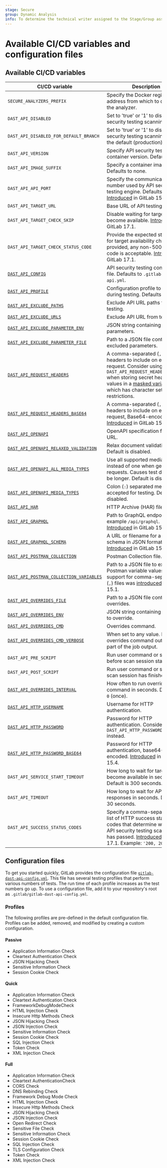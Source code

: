 ```yaml
---
stage: Secure
group: Dynamic Analysis
info: To determine the technical writer assigned to the Stage/Group associated with this page, see https://handbook.gitlab.com/handbook/product/ux/technical-writing/#assignments
---
```


# Available CI/CD variables and configuration files

## Available CI/CD variables

| CI/CD variable                                       | Description        |
|------------------------------------------------------|--------------------|
| `SECURE_ANALYZERS_PREFIX`                            | Specify the Docker registry base address from which to download the analyzer. |
| `DAST_API_DISABLED`                                  | Set to 'true' or '1' to disable API security testing scanning. |
| `DAST_API_DISABLED_FOR_DEFAULT_BRANCH`               | Set to 'true' or '1' to disable API security testing scanning for only the default (production) branch. |
| `DAST_API_VERSION`                                   | Specify API security testing container version. Defaults to `3`. |
| `DAST_API_IMAGE_SUFFIX`                              | Specify a container image suffix. Defaults to none. |
| `DAST_API_API_PORT`                                  | Specify the communication port number used by API security testing engine. Defaults to `5500`. [Introduced](https://gitlab.com/gitlab-org/gitlab/-/issues/367734) in GitLab 15.5. |
| `DAST_API_TARGET_URL`                                 | Base URL of API testing target. |
| `DAST_API_TARGET_CHECK_SKIP`                      | Disable waiting for target to become available. [Introduced](https://gitlab.com/gitlab-org/gitlab/-/issues/442699) in GitLab 17.1. |
| `DAST_API_TARGET_CHECK_STATUS_CODE`                   | Provide the expected status code for target availability check. If not provided, any non-500 status code is acceptable. [Introduced](https://gitlab.com/gitlab-org/gitlab/-/issues/442699) in GitLab 17.1. |
|[`DAST_API_CONFIG`](#configuration-files)              | API security testing configuration file. Defaults to `.gitlab-dast-api.yml`. |
|[`DAST_API_PROFILE`](#configuration-files)             | Configuration profile to use during testing. Defaults to `Quick`. |
|[`DAST_API_EXCLUDE_PATHS`](customizing_analyzer_settings.md#exclude-paths)              | Exclude API URL paths from testing. |
|[`DAST_API_EXCLUDE_URLS`](customizing_analyzer_settings.md#exclude-urls)               | Exclude API URL from testing. |
|[`DAST_API_EXCLUDE_PARAMETER_ENV`](customizing_analyzer_settings.md#exclude-parameters)       | JSON string containing excluded parameters. |
|[`DAST_API_EXCLUDE_PARAMETER_FILE`](customizing_analyzer_settings.md#exclude-parameters)      | Path to a JSON file containing excluded parameters. |
|[`DAST_API_REQUEST_HEADERS`](customizing_analyzer_settings.md#request-headers)      | A comma-separated (`,`) list of headers to include on each scan request. Consider using `DAST_API_REQUEST_HEADERS_BASE64`  when storing secret header values in a [masked variable](../../../../ci/variables/index.md#mask-a-cicd-variable), which has character set restrictions. |
|[`DAST_API_REQUEST_HEADERS_BASE64`](customizing_analyzer_settings.md#request-headers)      | A comma-separated (`,`) list of headers to include on each scan request, Base64-encoded. [Introduced](https://gitlab.com/gitlab-org/gitlab/-/issues/378440) in GitLab 15.6. |
|[`DAST_API_OPENAPI`](enabling_the_analyzer.md#openapi-specification)           | OpenAPI specification file or URL. |
|[`DAST_API_OPENAPI_RELAXED_VALIDATION`](enabling_the_analyzer.md#openapi-specification) | Relax document validation. Default is disabled. |
|[`DAST_API_OPENAPI_ALL_MEDIA_TYPES`](enabling_the_analyzer.md#openapi-specification)  | Use all supported media types instead of one when generating requests. Causes test duration to be longer. Default is disabled. |
|[`DAST_API_OPENAPI_MEDIA_TYPES`](enabling_the_analyzer.md#openapi-specification)  | Colon (`:`) separated media types accepted for testing. Default is disabled. |
|[`DAST_API_HAR`](enabling_the_analyzer.md#http-archive-har)                    | HTTP Archive (HAR) file. |
|[`DAST_API_GRAPHQL`](enabling_the_analyzer.md#graphql-schema)                  | Path to GraphQL endpoint, for example `/api/graphql`. [Introduced](https://gitlab.com/gitlab-org/gitlab/-/issues/352780) in GitLab 15.4. |
|[`DAST_API_GRAPHQL_SCHEMA`](enabling_the_analyzer.md#graphql-schema)           | A URL or filename for a GraphQL schema in JSON format. [Introduced](https://gitlab.com/gitlab-org/gitlab/-/issues/352780) in GitLab 15.4. |
|[`DAST_API_POSTMAN_COLLECTION`](enabling_the_analyzer.md#postman-collection)   | Postman Collection file. |
|[`DAST_API_POSTMAN_COLLECTION_VARIABLES`](enabling_the_analyzer.md#postman-variables) | Path to a JSON file to extract Postman variable values. The support for comma-separated (`,`) files was [introduced](https://gitlab.com/gitlab-org/gitlab/-/issues/356312) in GitLab 15.1. |
|[`DAST_API_OVERRIDES_FILE`](customizing_analyzer_settings.md#overrides)                | Path to a JSON file containing overrides. |
|[`DAST_API_OVERRIDES_ENV`](customizing_analyzer_settings.md#overrides)                 | JSON string containing headers to override. |
|[`DAST_API_OVERRIDES_CMD`](customizing_analyzer_settings.md#overrides)                 | Overrides command. |
|[`DAST_API_OVERRIDES_CMD_VERBOSE`](customizing_analyzer_settings.md#overrides)         | When set to any value. It shows overrides command output as part of the job output. |
|`DAST_API_PRE_SCRIPT`                                  | Run user command or script before scan session starts. |
|`DAST_API_POST_SCRIPT`                                 | Run user command or script after scan session has finished. |
|[`DAST_API_OVERRIDES_INTERVAL`](customizing_analyzer_settings.md#overrides)            | How often to run overrides command in seconds. Defaults to `0` (once). |
|[`DAST_API_HTTP_USERNAME`](customizing_analyzer_settings.md#http-basic-authentication) | Username for HTTP authentication. |
|[`DAST_API_HTTP_PASSWORD`](customizing_analyzer_settings.md#http-basic-authentication) | Password for HTTP authentication. Consider using `DAST_API_HTTP_PASSWORD_BASE64` instead. |
|[`DAST_API_HTTP_PASSWORD_BASE64`](customizing_analyzer_settings.md#http-basic-authentication) | Password for HTTP authentication, base64-encoded. [Introduced](https://gitlab.com/gitlab-org/security-products/analyzers/api-fuzzing-src/-/merge_requests/702) in GitLab 15.4. |
|`DAST_API_SERVICE_START_TIMEOUT`                       | How long to wait for target API to become available in seconds. Default is 300 seconds. |
|`DAST_API_TIMEOUT`                                     | How long to wait for API responses in seconds. Default is 30 seconds. |
|`DAST_API_SUCCESS_STATUS_CODES`                        | Specify a comma-separated (`,`) list of HTTP success status codes that determine whether an API security testing scanning job has passed. [Introduced](https://gitlab.com/gitlab-org/gitlab/-/issues/442219) in GitLab 17.1. Example: `'200, 201, 204'` |

## Configuration files

To get you started quickly, GitLab provides the configuration file
[`gitlab-dast-api-config.yml`](https://gitlab.com/gitlab-org/security-products/analyzers/dast/-/blob/master/config/gitlab-dast-api-config.yml).
This file has several testing profiles that perform various numbers of tests. The run time of each
profile increases as the test numbers go up. To use a configuration file, add it to your
repository's root as `.gitlab/gitlab-dast-api-config.yml`.

### Profiles

The following profiles are pre-defined in the default configuration file. Profiles
can be added, removed, and modified by creating a custom configuration.

#### Passive

- Application Information Check
- Cleartext Authentication Check
- JSON Hijacking Check
- Sensitive Information Check
- Session Cookie Check

#### Quick

- Application Information Check
- Cleartext Authentication Check
- FrameworkDebugModeCheck
- HTML Injection Check
- Insecure Http Methods Check
- JSON Hijacking Check
- JSON Injection Check
- Sensitive Information Check
- Session Cookie Check
- SQL Injection Check
- Token Check
- XML Injection Check

#### Full

- Application Information Check
- Cleartext AuthenticationCheck
- CORS Check
- DNS Rebinding Check
- Framework Debug Mode Check
- HTML Injection Check
- Insecure Http Methods Check
- JSON Hijacking Check
- JSON Injection Check
- Open Redirect Check
- Sensitive File Check
- Sensitive Information Check
- Session Cookie Check
- SQL Injection Check
- TLS Configuration Check
- Token Check
- XML Injection Check
